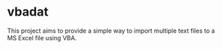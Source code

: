 # vbadat
This project aims to provide a simple way to import multiple text files to a MS Excel file using VBA.

